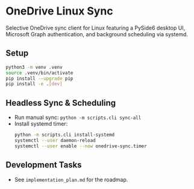 # OneDrive Linux Sync

Selective OneDrive sync client for Linux featuring a PySide6 desktop UI, Microsoft Graph authentication, and background scheduling via systemd.

## Setup

```bash
python3 -m venv .venv
source .venv/bin/activate
pip install --upgrade pip
pip install -e .[dev]
```

## Headless Sync & Scheduling

- Run manual sync: `python -m scripts.cli sync-all`
- Install systemd timer:
  ```bash
  python -m scripts.cli install-systemd
  systemctl --user daemon-reload
  systemctl --user enable --now onedrive-sync.timer
  ```

## Development Tasks
- See `implementation_plan.md` for the roadmap.

